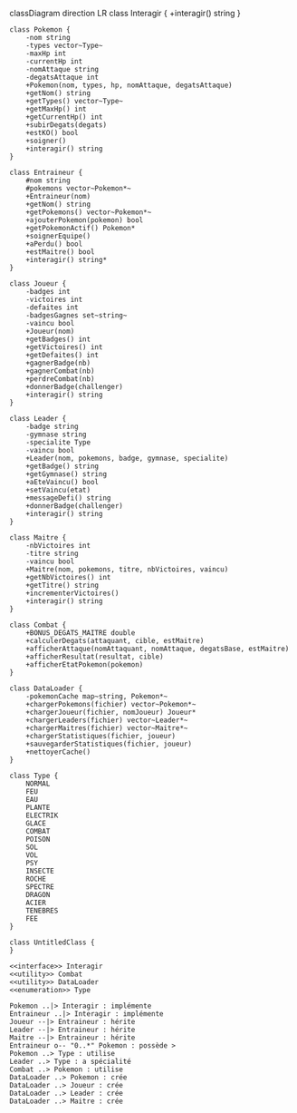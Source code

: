 classDiagram
direction LR
    class Interagir {
	    +interagir() string
    }

    class Pokemon {
	    -nom string
	    -types vector~Type~
	    -maxHp int
	    -currentHp int
	    -nomAttaque string
	    -degatsAttaque int
	    +Pokemon(nom, types, hp, nomAttaque, degatsAttaque)
	    +getNom() string
	    +getTypes() vector~Type~
	    +getMaxHp() int
	    +getCurrentHp() int
	    +subirDegats(degats)
	    +estKO() bool
	    +soigner()
	    +interagir() string
    }

    class Entraineur {
	    #nom string
	    #pokemons vector~Pokemon*~
	    +Entraineur(nom)
	    +getNom() string
	    +getPokemons() vector~Pokemon*~
	    +ajouterPokemon(pokemon) bool
	    +getPokemonActif() Pokemon*
	    +soignerEquipe()
	    +aPerdu() bool
	    +estMaitre() bool
	    +interagir() string*
    }

    class Joueur {
	    -badges int
	    -victoires int
	    -defaites int
	    -badgesGagnes set~string~
	    -vaincu bool
	    +Joueur(nom)
	    +getBadges() int
	    +getVictoires() int
	    +getDefaites() int
	    +gagnerBadge(nb)
	    +gagnerCombat(nb)
	    +perdreCombat(nb)
	    +donnerBadge(challenger)
	    +interagir() string
    }

    class Leader {
	    -badge string
	    -gymnase string
	    -specialite Type
	    -vaincu bool
	    +Leader(nom, pokemons, badge, gymnase, specialite)
	    +getBadge() string
	    +getGymnase() string
	    +aEteVaincu() bool
	    +setVaincu(etat)
	    +messageDefi() string
	    +donnerBadge(challenger)
	    +interagir() string
    }

    class Maitre {
	    -nbVictoires int
	    -titre string
	    -vaincu bool
	    +Maitre(nom, pokemons, titre, nbVictoires, vaincu)
	    +getNbVictoires() int
	    +getTitre() string
	    +incrementerVictoires()
	    +interagir() string
    }

    class Combat {
	    +BONUS_DEGATS_MAITRE double
	    +calculerDegats(attaquant, cible, estMaitre)
	    +afficherAttaque(nomAttaquant, nomAttaque, degatsBase, estMaitre)
	    +afficherResultat(resultat, cible)
	    +afficherEtatPokemon(pokemon)
    }

    class DataLoader {
	    -pokemonCache map~string, Pokemon*~
	    +chargerPokemons(fichier) vector~Pokemon*~
	    +chargerJoueur(fichier, nomJoueur) Joueur*
	    +chargerLeaders(fichier) vector~Leader*~
	    +chargerMaitres(fichier) vector~Maitre*~
	    +chargerStatistiques(fichier, joueur)
	    +sauvegarderStatistiques(fichier, joueur)
	    +nettoyerCache()
    }

    class Type {
	    NORMAL
	    FEU
	    EAU
	    PLANTE
	    ELECTRIK
	    GLACE
	    COMBAT
	    POISON
	    SOL
	    VOL
	    PSY
	    INSECTE
	    ROCHE
	    SPECTRE
	    DRAGON
	    ACIER
	    TENEBRES
	    FEE
    }

    class UntitledClass {
    }

	<<interface>> Interagir
	<<utility>> Combat
	<<utility>> DataLoader
	<<enumeration>> Type

    Pokemon ..|> Interagir : implémente
    Entraineur ..|> Interagir : implémente
    Joueur --|> Entraineur : hérite
    Leader --|> Entraineur : hérite
    Maitre --|> Entraineur : hérite
    Entraineur o-- "0..*" Pokemon : possède >
    Pokemon ..> Type : utilise
    Leader ..> Type : a spécialité
    Combat ..> Pokemon : utilise
    DataLoader ..> Pokemon : crée
    DataLoader ..> Joueur : crée
    DataLoader ..> Leader : crée
    DataLoader ..> Maitre : crée


